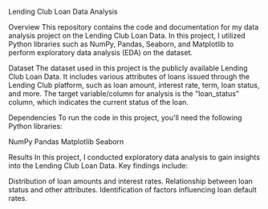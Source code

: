 Lending Club Loan Data Analysis

Overview
This repository contains the code and documentation for my data analysis project on the Lending Club Loan Data. In this project, I utilized Python libraries such as NumPy, Pandas, Seaborn, and Matplotlib to perform exploratory data analysis (EDA) on the dataset.

Dataset
The dataset used in this project is the publicly available Lending Club Loan Data. It includes various attributes of loans issued through the Lending Club platform, such as loan amount, interest rate, term, loan status, and more. The target variable/column for analysis is the "loan_status" column, which indicates the current status of the loan.

Dependencies
To run the code in this project, you'll need the following Python libraries:

NumPy
Pandas
Matplotlib
Seaborn

Results
In this project, I conducted exploratory data analysis to gain insights into the Lending Club Loan Data. Key findings include:

Distribution of loan amounts and interest rates.
Relationship between loan status and other attributes.
Identification of factors influencing loan default rates.
